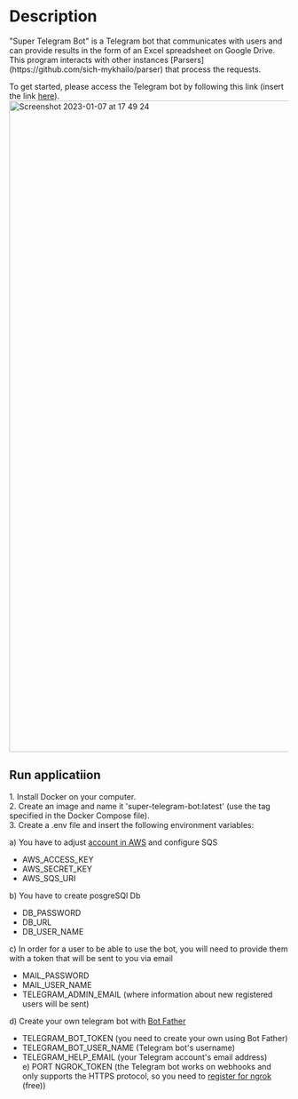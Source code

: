 <h1>Description</h1>
"Super Telegram Bot" is a Telegram bot that communicates with users and can provide results in the form of an Excel spreadsheet on Google Drive. This program interacts with other instances [Parsers](https://github.com/sich-mykhailo/parser)  that process the requests.

To get started, please access the Telegram bot by following this link (insert the link [here](https://t.me/turbo_parser_bot)).
<img width="1173" alt="Screenshot 2023-01-07 at 17 49 24" src="https://user-images.githubusercontent.com/11314278/211543063-7e26ca6e-a803-469d-8b68-f929100c690a.png">
<h2>Run applicatiion</h2>
1. Install Docker on your computer. <br>
2. Create an image and name it 'super-telegram-bot:latest' (use the tag specified in the Docker Compose file).<br>
3. Create a .env file and insert the following environment variables:<br>

 a) You have to adjust [account in AWS](https://aws.amazon.com/console/) and configure SQS<br>
 - AWS_ACCESS_KEY<br>
 - AWS_SECRET_KEY<br>
 - AWS_SQS_URI<br>
 
 b) You have to create posgreSQl Db<br>
 - DB_PASSWORD<br>
 - DB_URL<br>
 - DB_USER_NAME<br>
 
 c) In order for a user to be able to use the bot, you will need to provide them with a token that will be sent to you via email
 - MAIL_PASSWORD
 - MAIL_USER_NAME
 - TELEGRAM_ADMIN_EMAIL (where information about new registered users will be sent)

d) Create your own telegram bot with [Bot Father](https://t.me/BotFather)
 - TELEGRAM_BOT_TOKEN (you need to create your own using Bot Father)<br>
 - TELEGRAM_BOT_USER_NAME (Telegram bot's username)<br>
 - TELEGRAM_HELP_EMAIL (your Telegram account's email address)<br>
 e) 
PORT 
NGROK_TOKEN (the Telegram bot works on webhooks and only supports the HTTPS protocol, so you need to [register for ngrok](https://ngrok.com/) (free))
